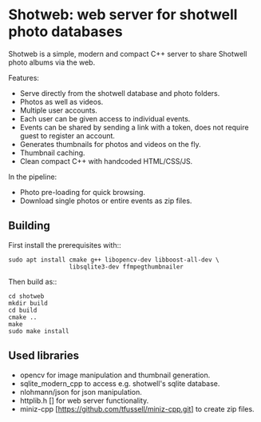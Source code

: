 
Shotweb: web server for shotwell photo databases
================================================

Shotweb is a simple, modern and compact C++ server to share Shotwell
photo albums via the web. 

Features:

* Serve directly from the shotwell database and photo folders.
* Photos as well as videos.
* Multiple user accounts.
* Each user can be given access to individual events.
* Events can be shared by sending a link with a token, does not
  require guest to register an account.
* Generates thumbnails for photos and videos on the fly.
* Thumbnail caching.
* Clean compact C++ with handcoded HTML/CSS/JS.


In the pipeline:

* Photo pre-loading for quick browsing.
* Download single photos or entire events as zip files.

Building
--------

First install the prerequisites with::

    sudo apt install cmake g++ libopencv-dev libboost-all-dev \
                     libsqlite3-dev ffmpegthumbnailer 
    
Then build as::

    cd shotweb
    mkdir build
    cd build
    cmake ..
    make
    sudo make install
    
    
    

Used libraries 
--------------

* opencv for image manipulation and thumbnail generation.
* sqlite_modern_cpp to access e.g. shotwell's sqlite database.
* nlohmann/json for json manipulation.
* httplib.h [] for web server functionality.
* miniz-cpp [https://github.com/tfussell/miniz-cpp.git] to create zip files.
